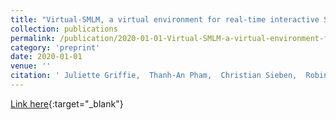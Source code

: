```yaml
---
title: "Virtual-SMLM, a virtual environment for real-time interactive SMLM acquisition"
collection: publications
permalink: /publication/2020-01-01-Virtual-SMLM-a-virtual-environment-for-real-time-interactive-SMLM-acquisition
category: 'preprint'
date: 2020-01-01
venue: ''
citation: ' Juliette Griffie,  Thanh-An Pham,  Christian Sieben,  Robin Lang,  Volkan Cevher,  Seamus Holden,  Michael Unser,  Suliana Manley,  Daniel Sage, &quot;Virtual-SMLM, a virtual environment for real-time interactive SMLM acquisition.&quot; https://www.biorxiv.org/content/10.1101/2020.03.05.967893v1, 2020.'
---
```

[Link here](https://www.biorxiv.org/content/10.1101/2020.03.05.967893v1){:target="_blank"}
